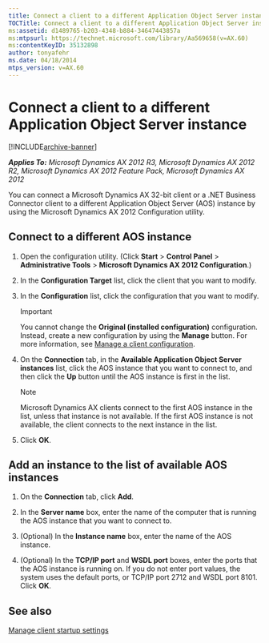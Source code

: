 ```yaml
---
title: Connect a client to a different Application Object Server instance
TOCTitle: Connect a client to a different Application Object Server instance
ms:assetid: d1489765-b203-4348-b884-34647443857a
ms:mtpsurl: https://technet.microsoft.com/library/Aa569658(v=AX.60)
ms:contentKeyID: 35132898
author: tonyafehr
ms.date: 04/18/2014
mtps_version: v=AX.60
---
```


# Connect a client to a different Application Object Server instance 


[!INCLUDE[archive-banner](includes/archive-banner.md)]


_**Applies To:** Microsoft Dynamics AX 2012 R3, Microsoft Dynamics AX 2012 R2, Microsoft Dynamics AX 2012 Feature Pack, Microsoft Dynamics AX 2012_

You can connect a Microsoft Dynamics AX 32-bit client or a .NET Business Connector client to a different Application Object Server (AOS) instance by using the Microsoft Dynamics AX 2012 Configuration utility.

## Connect to a different AOS instance

1.  Open the configuration utility. (Click **Start** \> **Control Panel** \> **Administrative Tools** \> **Microsoft Dynamics AX 2012 Configuration**.)

2.  In the **Configuration Target** list, click the client that you want to modify.

3.  In the **Configuration** list, click the configuration that you want to modify.
    

    > [!IMPORTANT]
    > <P>You cannot change the <STRONG>Original (installed configuration)</STRONG> configuration. Instead, create a new configuration by using the <STRONG>Manage</STRONG> button. For more information, see <A href="manage-a-client-configuration.md">Manage a client configuration</A>.</P>



4.  On the **Connection** tab, in the **Available Application Object Server instances** list, click the AOS instance that you want to connect to, and then click the **Up** button until the AOS instance is first in the list.
    

    > [!NOTE]
    > <P>Microsoft Dynamics AX clients connect to the first AOS instance in the list, unless that instance is not available. If the first AOS instance is not available, the client connects to the next instance in the list.</P>



5.  Click **OK**.

## Add an instance to the list of available AOS instances

1.  On the **Connection** tab, click **Add**.

2.  In the **Server name** box, enter the name of the computer that is running the AOS instance that you want to connect to.

3.  (Optional) In the **Instance name** box, enter the name of the AOS instance.

4.  (Optional) In the **TCP/IP port** and **WSDL port** boxes, enter the ports that the AOS instance is running on. If you do not enter port values, the system uses the default ports, or TCP/IP port 2712 and WSDL port 8101. Click **OK**.

## See also

[Manage client startup settings](manage-client-startup-settings.md)

  


